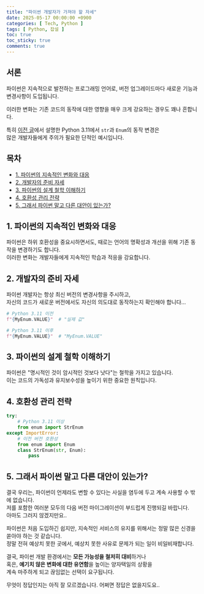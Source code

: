 ```yaml
---
title: "파이썬 개발자가 가져야 할 자세"
date: 2025-05-17 00:00:00 +0900
categories: [ Tech, Python ]
tags: [ Python, 잡설 ]
toc: true
toc_sticky: true
comments: true
---
```


## 서론

파이썬은 지속적으로 발전하는 프로그래밍 언어로, 버전 업그레이드마다 새로운 기능과 변경사항이 도입됩니다. 

이러한 변화는 기존 코드의 동작에 대한 영향을 매우 크게 강요하는 경우도 꽤나 흔합니다. 

특히 [이전 글](/posts/py310-to-py311-str-enum-changes/)에서 설명한 Python 3.11에서 `str`과 `Enum`의 동작 변경은 <br>
많은 개발자들에게 주의가 필요한 단적인 예시입니다.

## 목차
- [1. 파이썬의 지속적인 변화와 대응](#1-파이썬의-지속적인-변화와-대응)
- [2. 개발자의 준비 자세](#2-개발자의-준비-자세)
- [3. 파이썬의 설계 철학 이해하기](#3-파이썬의-설계-철학-이해하기)
- [4. 호환성 관리 전략](#4-호환성-관리-전략)
- [5. 그래서 파이썬 말고 다른 대안이 있는가?](#5-그래서-파이썬-말고-다른-대안이-있는가)

## 1. 파이썬의 지속적인 변화와 대응

파이썬은 하위 호환성을 중요시하면서도, 때로는 언어의 명확성과 개선을 위해 기존 동작을 변경하기도 합니다. <br>
이러한 변화는 개발자들에게 지속적인 학습과 적응을 강요합니다.

## 2. 개발자의 준비 자세

파이썬 개발자는 항상 최신 버전의 변경사항을 주시하고, <br>
자신의 코드가 새로운 버전에서도 자신의 의도대로 동작하는지 확인해야 합니다...

```python
# Python 3.11 이전
f"{MyEnum.VALUE}"  # "실제 값"

# Python 3.11 이후
f"{MyEnum.VALUE}"  # "MyEnum.VALUE"
```

## 3. 파이썬의 설계 철학 이해하기

파이썬은 "명시적인 것이 암시적인 것보다 낫다"는 철학을 가지고 있습니다. <br>
이는 코드의 가독성과 유지보수성을 높이기 위한 중요한 원칙입니다.

## 4. 호환성 관리 전략

```python
try:
    # Python 3.11 이상
    from enum import StrEnum
except ImportError:
    # 이전 버전 호환성
    from enum import Enum
    class StrEnum(str, Enum):
        pass
```

## 5. 그래서 파이썬 말고 다른 대안이 있는가?

결국 우리는, 파이썬이 언제라도 변할 수 있다는 사실을 염두에 두고 계속 사용할 수 밖에 없습니다. <br>
저를 포함한 여러분 모두의 다음 버전 마이그레이션이 부드럽게 진행되길 바랍니다. <br>
아마도 그러지 않겠지만요..

파이썬은 처음 도입하긴 쉽지만, 지속적인 서비스의 유지를 위해서는 정말 많은 신경을 쏟아야 하는 것 같습니다. <br>
정말 전혀 예상치 못한 곳에서, 예상치 못한 사유로 문제가 되는 일이 비일비재합니다.

결국, 파이썬 개발 환경에서는 **모든 가능성을 철저히 대비**하거나 <br>
혹은, **예기치 않은 변화에 대한 유연함**을 높이는 양자택일의 상황을 <br>
계속 마주하게 되고 끊임없는 선택이 요구됩니다.

무엇이 정답인지는 아직 잘 모르겠습니다. 어쩌면 정답은 없을지도요..